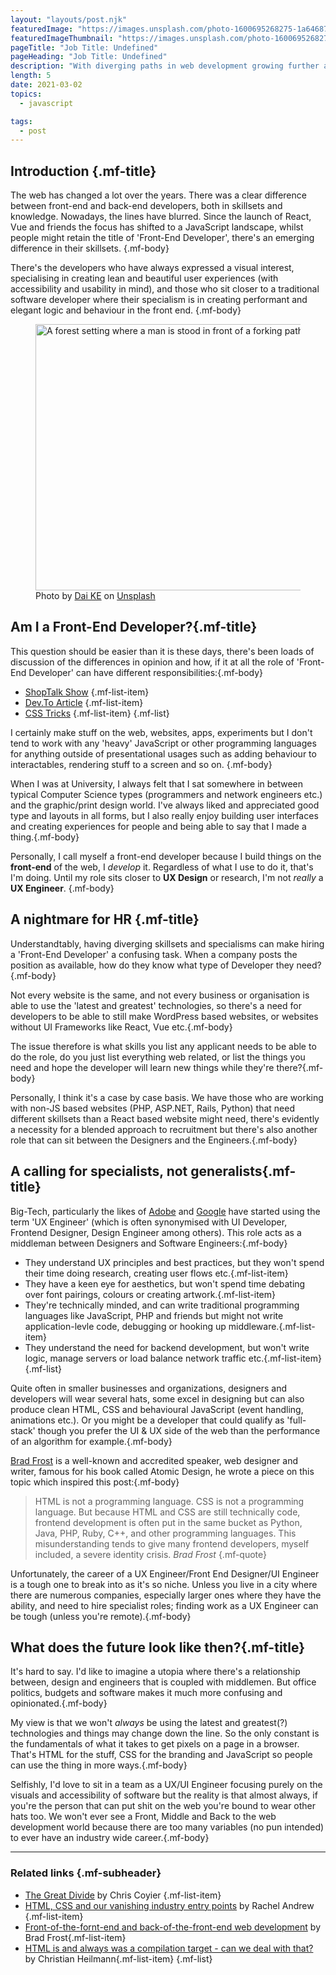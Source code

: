 ```yaml
---
layout: "layouts/post.njk"
featuredImage: "https://images.unsplash.com/photo-1600695268275-1a6468700bd5?ixid=MXwxMjA3fDB8MHxwaG90by1wYWdlfHx8fGVufDB8fHw%3D&ixlib=rb-1.2.1&auto=format&fit=crop&w=1968&q=80"
featuredImageThumbnail: "https://images.unsplash.com/photo-1600695268275-1a6468700bd5?ixid=MXwxMjA3fDB8MHxwaG90by1wYWdlfHx8fGVufDB8fHw%3D&ixlib=rb-1.2.1&auto=format&fit=crop&w=380&h=210&q=80"
pageTitle: "Job Title: Undefined"
pageHeading: "Job Title: Undefined"
description: "With diverging paths in web development growing further apart, I'm not really sure where I belong or what my role is anymore."
length: 5
date: 2021-03-02
topics:
  - javascript

tags:
  - post
---
```


## Introduction {.mf-title}

The web has changed a lot over the years. There was a clear difference between front-end and back-end developers, both in skillsets and knowledge. Nowadays, the lines have blurred. Since the launch of React, Vue and friends the focus has shifted to a JavaScript landscape, whilst people might retain the title of 'Front-End Developer', there's an emerging difference in their skillsets. {.mf-body}

There's the developers who have always expressed a visual interest, specialising in creating lean and beautiful user experiences (with accessibility and usability in mind), and those who sit closer to a traditional software developer where their specialism is in creating performant and elegant logic and behaviour in the front end. {.mf-body}

<figure class="mf-image" >
<img src="../../images/paths.jpg" alt="A forest setting where a man is stood in front of a forking path." height="426" width="640" />
<figcaption class="mf-terms">Photo by <a href="https://unsplash.com/@gcalebjones" class="mf-link mf-link-inline">Dai KE</a> on <a href="https://unsplash.com" class="mf-link mf-link-inline">Unsplash</a></figcaption>
</figure>

## Am I a Front-End Developer?{.mf-title}

This question should be easier than it is these days, there's been loads of discussion of the differences in opinion and how, if it at all the role of 'Front-End Developer' can have different responsibilities:{.mf-body}

- <a href="https://shoptalkshow.com/334/" class="mf-link mf-link-inline">ShopTalk Show</a> {.mf-list-item}
- <a href="https://dev.to/sirtimbly/the-great-divide-is-real-but-you-get-to-choose-your-side-42i0" class="mf-link mf-link-inline">Dev.To Article</a> {.mf-list-item}
- <a href="https://css-tricks.com/the-great-divide/" class="mf-link mf-link-inline">CSS Tricks</a> {.mf-list-item}
  {.mf-list}

I certainly make stuff on the web, websites, apps, experiments but I don't tend to work with any 'heavy' JavaScript or other programming languages for anything outside of presentational usages such as adding behaviour to interactables, rendering stuff to a screen and so on. {.mf-body}

When I was at University, I always felt that I sat somewhere in between typical Computer Science types (programmers and network engineers etc.) and the graphic/print design world. I've always liked and appreciated good type and layouts in all forms, but I also really enjoy building user interfaces and creating experiences for people and being able to say that I made a thing.{.mf-body}

Personally, I call myself a front-end developer because I build things on the **front-end** of the web, I _develop_ it. Regardless of what I use to do it, that's I'm doing. Until my role sits closer to **UX Design** or research, I'm not _really_ a **UX Engineer**. {.mf-body}

## A nightmare for HR {.mf-title}

Understandtably, having diverging skillsets and specialisms can make hiring a 'Front-End Developer' a confusing task. When a company posts the position as available, how do they know what type of Developer they need?{.mf-body}

Not every website is the same, and not every business or organisation is able to use the 'latest and greatest' technologies, so there's a need for developers to be able to still make WordPress based websites, or websites without UI Frameworks like React, Vue etc.{.mf-body}

The issue therefore is what skills you list any applicant needs to be able to do the role, do you just list everything web related, or list the things you need and hope the developer will learn new things while they're there?{.mf-body}

Personally, I think it's a case by case basis. We have those who are working with non-JS based websites (PHP, ASP.&zwnj;NET, Rails, Python) that need different skillsets than a React based website might need, there's evidently a necessity for a blended approach to recruitment but there's also another role that can sit between the Designers and the Engineers.{.mf-body}

## A calling for specialists, not generalists{.mf-title}

Big-Tech, particularly the likes of <a href="https://xd.adobe.com/ideas/career-tips/what-is-ux-engineer/" target="_blank" class="mf-link mf-link-inline">Adobe</a> and <a href="https://design.google/jobs/ux-engineer/" target="_blank" class="mf-link mf-link-inline">Google</a> have started using the term 'UX Engineer' (which is often synonymised with UI Developer, Frontend Designer, Design Engineer among others). This role acts as a middleman between Designers and Software Engineers:{.mf-body}

- They understand UX principles and best practices, but they won't spend their time doing research, creating user flows etc.{.mf-list-item}
- They have a keen eye for aesthetics, but won't spend time debating over font pairings, colours or creating artwork.{.mf-list-item}
- They're technically minded, and can write traditional programming languages like JavaScript, PHP and friends but might not write application-levle code, debugging or hooking up middleware.{.mf-list-item}
- They understand the need for backend development, but won't write logic, manage servers or load balance network traffic etc.{.mf-list-item}
  {.mf-list}

Quite often in smaller businesses and organizations, designers and developers will wear several hats, some excel in designing but can also produce clean HTML, CSS and behavioural JavaScript (event handling, animations etc.). Or you might be a developer that could qualify as 'full-stack' though you prefer the UI & UX side of the web than the performance of an algorithm for example.{.mf-body}

<a href="https://www.bradfrost.com" class="mf-link mf-link-inline">Brad Frost</a> is a well-known and accredited speaker, web designer and writer, famous for his book called Atomic Design, he wrote a piece on this topic which inspired this post:{.mf-body}

> HTML is not a programming language. CSS is not a programming language. But because HTML and CSS are still technically code, frontend development is often put in the same bucket as Python, Java, PHP, Ruby, C++, and other programming languages. This misunderstanding tends to give many frontend developers, myself included, a severe identity crisis.
> <cite class="visually-hidden">Brad Frost</cite>
> {.mf-quote}

Unfortunately, the career of a UX Engineer/Front End Designer/UI Engineer is a tough one to break into as it's so niche. Unless you live in a city where there are numerous companies, especially larger ones where they have the ability, and need to hire specialist roles; finding work as a UX Engineer can be tough (unless you're remote).{.mf-body}

## What does the future look like then?{.mf-title}

It's hard to say. I'd like to imagine a utopia where there's a relationship between, design and engineers that is coupled with middlemen. But office politics, budgets and software makes it much more confusing and opinionated.{.mf-body}

My view is that we won't _always_ be using the latest and greatest(?) technologies and things may change down the line. So the only constant is the fundamentals of what it takes to get pixels on a page in a browser. That's HTML for the stuff, CSS for the branding and JavaScript so people can use the thing in more ways.{.mf-body}

Selfishly, I'd love to sit in a team as a UX/UI Engineer focusing purely on the visuals and accessibility of software but the reality is that almost always, if you're the person that can put shit on the web you're bound to wear other hats too. We won't ever see a Front, Middle and Back to the web development world because there are too many variables (no pun intended) to ever have an industry wide career.{.mf-body}

<hr class="mf-divider mf-divider--full-width"/>

### Related links {.mf-subheader}

- <a href="https://css-tricks.com/the-great-divide/" class="mf-link mf-link-inline">The Great Divide</a> by Chris Coyier {.mf-list-item}
- <a href="https://rachelandrew.co.uk/archives/2019/01/30/html-css-and-our-vanishing-industry-entry-points/" class="mf-link mf-link-inline">HTML, CSS and our vanishing industry entry points</a> by Rachel Andrew {.mf-list-item}
- <a href="https://bradfrost.com/blog/post/front-of-the-front-end-and-back-of-the-front-end-web-development/" class="mf-link mf-link-inline">Front-of-the-fornt-end and back-of-the-front-end web development</a> by Brad Frost{.mf-list-item}
- <a href="https://christianheilmann.com/2019/01/28/html-is-and-always-was-a-compilation-target-can-we-deal-with-that/" class="mf-link mf-link-inline">HTML is and always was a compilation target - can we deal with that?</a> by Christian Heilmann{.mf-list-item}
  {.mf-list}
